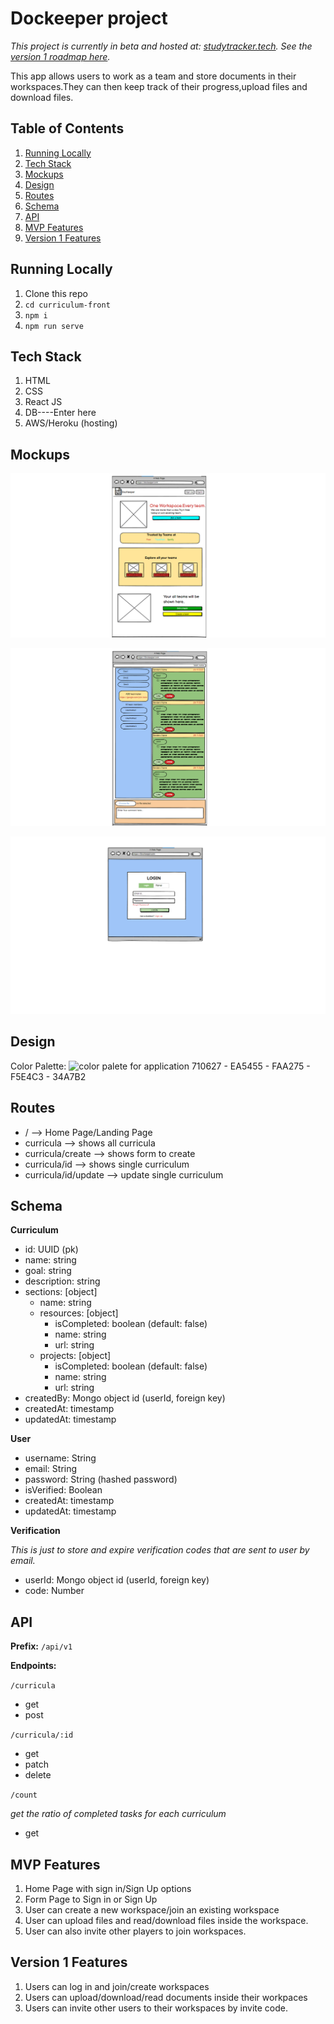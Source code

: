 # Dockeeper project

*This project is currently in beta and hosted at: [studytracker.tech](https://studytracker.tech). See the [version 1 roadmap here](https://github.com/faraday-academy/curriculum-app/projects/1).*

This app allows users to work as a team and store documents in their workspaces.They can then keep track of their progress,upload files and download files.



## Table of Contents

1. [Running Locally](#running-locally)
1. [Tech Stack](#tech-stack)
1. [Mockups](#mockups)
1. [Design](#design)
1. [Routes](#routes)
1. [Schema](#schema)
1. [API](#api)
1. [MVP Features](#mvp-features)
1. [Version 1 Features](#version-1-features)

## Running Locally

1. Clone this repo
1. `cd curriculum-front`
1. `npm i`
1. `npm run serve`

## Tech Stack


1. HTML
2. CSS
3. React JS
4. DB----Enter here
5. AWS/Heroku (hosting)

## Mockups

<p align="center">
  <img src="Images/main.png">
</p>

<p align="center">
  <img src="Images/index.png">
</p>

<p align="center">
  <img src="Images/form.png">
</p>



## Design

Color Palette:
<img src="mockups/color_palette.png" alt="color palete for application">
710627 - EA5455 - FAA275 - F5E4C3 - 34A7B2

## Routes

* / --> Home Page/Landing Page
* curricula --> shows all curricula
* curricula/create --> shows form to create
* curricula/id --> shows single curriculum
* curricula/id/update --> update single curriculum

## Schema

**Curriculum**

* id: UUID (pk)
* name: string
* goal: string
* description: string
* sections: [object]
    * name: string
    * resources: [object]
        * isCompleted: boolean (default: false)
        * name: string
        * url: string
    * projects:  [object]
        * isCompleted: boolean (default: false)
        * name: string
        * url: string
* createdBy: Mongo object id (userId, foreign key)
* createdAt: timestamp
* updatedAt: timestamp

**User**

* username: String
* email: String
* password: String (hashed password)
* isVerified: Boolean
* createdAt: timestamp
* updatedAt: timestamp

**Verification**

*This is just to store and expire verification codes that are sent to user by email.*

* userId: Mongo object id (userId, foreign key)
* code: Number

## API

**Prefix:** `/api/v1`

**Endpoints:**

`/curricula`

* get
* post

`/curricula/:id`

* get
* patch
* delete

`/count`

*get the ratio of completed tasks for each curriculum*

* get

## MVP Features

1. Home Page with sign in/Sign Up options
2. Form Page to Sign in or Sign Up
3. User can create a new workspace/join an existing workspace
4. User can upload files and read/download files inside the workspace.
5. User can also invite other players to join workspaces. 

## Version 1 Features

1. Users can log in and join/create workspaces
2. Users can upload/download/read documents inside their workpaces
3. Users can invite other users to their workspaces by invite code.
